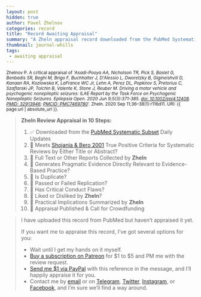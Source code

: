 ```yaml
---
layout: post
hidden: true
author: Pavel Zhelnov
categories: record
title: "Record Awaiting Appraisal"
summary: "A Zheln appraisal record downloaded from the PubMed Systematic Subset daily updates."
thumbnail: journal-whills
tags:
 - awaiting appraisal
---
```


<small id="citation">Zhelnov P. A critical appraisal of _‘Asadi-Pooya AA, Nicholson TR, Pick S, Baslet G, Benbadis SR, Beghi M, Brigo F, Buchhalter J, D'Alessio L, Dworetzky B, Gigineishvili D, Kanaan RA, Kozlowska K, LaFrance WC Jr, Lehn A, Perez DL, Popkirov S, Pretorius C, Szaflarski JP, Tolchin B, Valente K, Stone J, Reuber M. Driving a motor vehicle and psychogenic nonepileptic seizures: ILAE Report by the Task Force on Psychogenic Nonepileptic Seizures. Epilepsia Open. 2020 Jun 9;5(3):371-385. [doi: 10.1002/epi4.12408](https://doi.org/10.1002/epi4.12408). [PMID: 32913946](https://pubmed.gov/32913946); [PMCID: PMC7469780](https://ncbi.nlm.nih.gov/pmc/PMC7469780)’._ Zheln. 2020 Sep 11;36–38(1):r116d11. URI: {{ page.url | absolute_url }}.</small>

> **Zheln Review Appraisal in 10 Steps:**
>
> 1. ✅ Downloaded from the [PubMed Systematic Subset](https://github.com/p1m-ortho/qs-global-ortho-search-queries/blob/global-sr-query/README.md) Daily Updates
> 2. 🔄 Meets [Shojania & Bero 2001](https://www.researchgate.net/publication/11820967_Taking_Advantage_of_the_Explosion_of_Systematic_Reviews_An_Efficient_MEDLINE_Search_Strategy) True Positive Criteria for Systematic Reviews by Either Title or Abstract?
> 3. 🔄 Full Text or Other Reports Collected by **Zheln**
> 4. 🔄 Generates Pragmatic Evidence Directly Relevant to Evidence-Based Practice?
> 5. 🔄 Is Duplicate?
> 6. 🔄 Passed or Failed Replication?
> 7. 🔄 Has Critical Conduct Flaws?
> 8. 🔄 Liked or Disliked by **Zheln**?
> 9. 🔄 Practical Implications Summarized by **Zheln**
> 10. 🔄 Appraisal Published & Call for Crowdfunding

> I have uploaded this record from PubMed but haven’t appraised it yet.
>
> If you want me to appraise this record, I’ve got several options for you:
> * Wait until I get my hands on it myself.
> * [Buy a subscription on Patreon](https://patreon.com/zheln) for $1 to $5 and PM me with the review request.
> * [Send me $1 via PayPal](https://paypal.me/pjelnov) with this reference in the message, and I’ll happily appraise it for you.
> * Contact me by [email](mailto:pavel@zheln.com) or on [Telegram](https://t.me/drzhelnov), [Twitter](https://twitter.com/drzhelnov), [Instagram](https://instagram.com/igzheln), or [Facebook](https://facebook.com/drzhelnov), and I’m sure we’ll find a way around.
